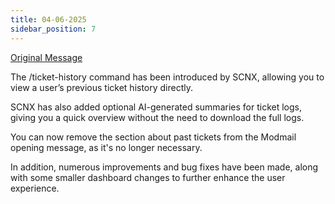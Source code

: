 ```yaml
---
title: 04-06-2025
sidebar_position: 7
---
```

[Original Message](https://discord.com/channels/1113111089350197380/1316771964487995462/1379601257446113370)


The /ticket-history command has been introduced by SCNX, allowing you to view a user’s previous ticket history directly.

SCNX has also added optional AI-generated summaries for ticket logs, giving you a quick overview without the need to download the full logs.

You can now remove the section about past tickets from the Modmail opening message, as it's no longer necessary.

In addition, numerous improvements and bug fixes have been made, along with some smaller dashboard changes to further enhance the user experience.